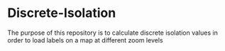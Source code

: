 # Discrete-Isolation
The purpose of this repository is to calculate discrete isolation values in order to load labels on a map at different zoom levels
